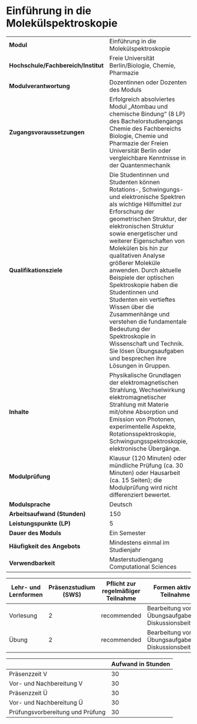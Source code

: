# Einführung in die Molekülspektroskopie
|                                    |   |
|------------------------------------|---|
|**Modul**                           | Einführung in die Molekülspektroskopie |
|**Hochschule/Fachbereich/Institut** | Freie Universität Berlin/Biologie, Chemie, Pharmazie |
|**Modulverantwortung**              | Dozentinnen oder Dozenten des Moduls |
|**Zugangsvoraussetzungen**          | Erfolgreich absolviertes Modul „Atombau und chemische Bindung“ (8 LP) des Bachelorstudiengangs Chemie des Fachbereichs Biologie, Chemie und Pharmazie der Freien Universität Berlin oder vergleichbare Kenntnisse in der Quantenmechanik |
|**Qualifikationsziele**             | Die Studentinnen und Studenten können Rotations-, Schwingungs- und elektronische Spektren als wichtige Hilfsmittel zur Erforschung der geometrischen Struktur, der elektronischen Struktur sowie energetischer und weiterer Eigenschaften von Molekülen bis hin zur qualitativen Analyse größerer Moleküle anwenden. Durch aktuelle Beispiele der optischen Spektroskopie haben die Studentinnen und Studenten ein vertieftes Wissen über die Zusammenhänge und verstehen die fundamentale Bedeutung der Spektroskopie in Wissenschaft und Technik. Sie lösen Übungsaufgaben und besprechen ihre Lösungen in Gruppen. |
|**Inhalte**                         | Physikalische Grundlagen der elektromagnetischen Strahlung, Wechselwirkung elektromagnetischer Strahlung mit Materie mit/ohne Absorption und Emission von Photonen, experimentelle Aspekte, Rotationsspektroskopie, Schwingungsspektroskopie, elektronische Übergänge. |
|**Modulprüfung**                    | Klausur (120 Minuten) oder mündliche Prüfung (ca. 30 Minuten) oder Hausarbeit (ca. 15 Seiten); die Modulprüfung wird nicht differenziert bewertet. |
|**Modulsprache**                    | Deutsch |
|**Arbeitsaufwand (Stunden)**        | 150 |
|**Leistungspunkte (LP)**            | 5 |
|**Dauer des Moduls**                | Ein Semester |
|**Häufigkeit des Angebots**         | Mindestens einmal im Studienjahr |
|**Verwendbarkeit**                  | Masterstudiengang Computational Sciences |

| Lehr- und Lernformen | Präsenzstudium <br> (SWS) | Pflicht zur regelmäßiger Teilnahme | Formen aktiver Teilnahme |
| ---------------------|---------------------------|------------------------------------|------------------------- |
| Vorlesung            | 2                         | recommended                        | Bearbeitung von Übungsaufgaben, Diskussionsbeiträge |
| Übung                | 2                         | recommended                        | Bearbeitung von Übungsaufgaben, Diskussionsbeiträge |

|   | Aufwand in Stunden |
| - |--------------------|
| Präsenzzeit V                            | 30    |
| Vor- und Nachbereitung V                 | 30    |
| Präsenzzeit Ü                            | 30    |
| Vor- und Nachbereitung Ü                 | 30    |
| Prüfungsvorbereitung und Prüfung         | 30    |
